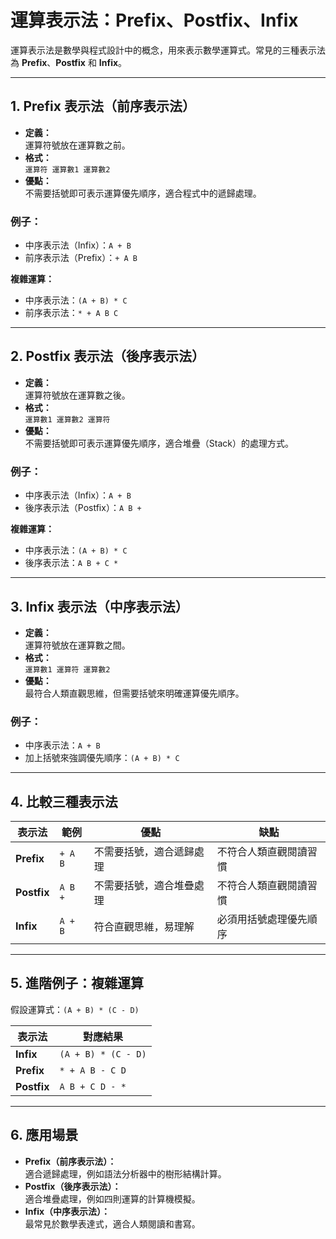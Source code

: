 # 運算表示法：Prefix、Postfix、Infix

運算表示法是數學與程式設計中的概念，用來表示數學運算式。常見的三種表示法為 **Prefix**、**Postfix** 和 **Infix**。

---

## **1. Prefix 表示法（前序表示法）**
- **定義：**  
  運算符號放在運算數之前。
- **格式：**  
  `運算符 運算數1 運算數2`
- **優點：**  
  不需要括號即可表示運算優先順序，適合程式中的遞歸處理。

### **例子：**
- 中序表示法（Infix）：`A + B`  
- 前序表示法（Prefix）：`+ A B`  

**複雜運算：**  
- 中序表示法：`(A + B) * C`  
- 前序表示法：`* + A B C`

---

## **2. Postfix 表示法（後序表示法）**
- **定義：**  
  運算符號放在運算數之後。
- **格式：**  
  `運算數1 運算數2 運算符`
- **優點：**  
  不需要括號即可表示運算優先順序，適合堆疊（Stack）的處理方式。

### **例子：**
- 中序表示法（Infix）：`A + B`  
- 後序表示法（Postfix）：`A B +`  

**複雜運算：**  
- 中序表示法：`(A + B) * C`  
- 後序表示法：`A B + C *`

---

## **3. Infix 表示法（中序表示法）**
- **定義：**  
  運算符號放在運算數之間。
- **格式：**  
  `運算數1 運算符 運算數2`
- **優點：**  
  最符合人類直觀思維，但需要括號來明確運算優先順序。

### **例子：**
- 中序表示法：`A + B`  
- 加上括號來強調優先順序：`(A + B) * C`

---

## **4. 比較三種表示法**

| 表示法    | 範例                | 優點                        | 缺點                      |
|-----------|---------------------|-----------------------------|---------------------------|
| **Prefix** | `+ A B`             | 不需要括號，適合遞歸處理    | 不符合人類直觀閱讀習慣    |
| **Postfix**| `A B +`             | 不需要括號，適合堆疊處理    | 不符合人類直觀閱讀習慣    |
| **Infix**  | `A + B`             | 符合直觀思維，易理解        | 必須用括號處理優先順序    |

---

## **5. 進階例子：複雜運算**

假設運算式：`(A + B) * (C - D)`

| 表示法    | 對應結果         |
|-----------|------------------|
| **Infix**  | `(A + B) * (C - D)` |
| **Prefix** | `* + A B - C D`     |
| **Postfix**| `A B + C D - *`     |

---

## **6. 應用場景**
- **Prefix（前序表示法）：**  
  適合遞歸處理，例如語法分析器中的樹形結構計算。
- **Postfix（後序表示法）：**  
  適合堆疊處理，例如四則運算的計算機模擬。
- **Infix（中序表示法）：**  
  最常見於數學表達式，適合人類閱讀和書寫。
